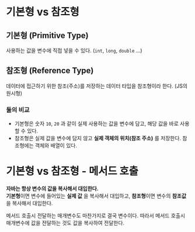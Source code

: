 # 기본형 vs 참조형

## 기본형 (Primitive Type)

사용하는 값을 변수에 직접 넣을 수 있다. (`int`, `long`, `double` ...) 

## 참조형 (Reference Type)

데이터에 접근하기 위한 참조(주소)를 저장하는 데이터 타입을 참조형이라 한다. (JS의 원시형)

### 둘의 비교

- 기본형은 숫자 `10`, `20` 과 같이 실제 사용하는 값을 변수에 담고, 해당 값을 바로 사용할 수 있다.
- 참조형은 실제 값을 변수에 담지 않고 **실제 객체의 위치(참조 주소)** 를 저장한다. 참조형에는 객체와 배열이 있다. 


# 기본형 vs 참조형 - 메서드 호출

**자바는 항상 변수의 값을 복사해서 대입한다.**  
**기본형**이면 변수에 들어있는 **실제 값** 을 복사해서 대입하고, **참조형**이면 변수의 **참조값**을 복사해서 대입한다.

메서드 호출시 전달하는 매개변수도 마찬가지로 결국 변수이다. 따라서 메서드 호출시 매개변수에 값을 전달하는 것도 값을 복사하여 전달한다.




